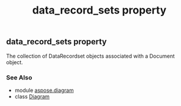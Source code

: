 ﻿---
title: data_record_sets property
second_title: Aspose.Diagram for Python via .NET API References
description: 
type: docs
weight: 210
url: /python-net/aspose.diagram/diagram/data_record_sets/
is_root: false
---

## data_record_sets property


The collection of DataRecordset objects associated with a Document object.

### See Also
* module [aspose.diagram](../../)
* class [Diagram](/diagram/python-net/aspose.diagram/diagram)
